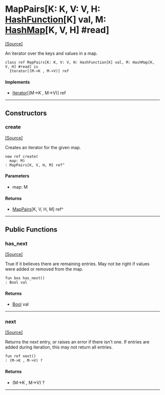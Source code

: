 # MapPairs\[K: K, V: V, H: [HashFunction](collections-HashFunction.md)\[K\] val, M: [HashMap](collections-HashMap.md)\[K, V, H\] #read\]
<span class="source-link">[[Source]](src/collections/map.md#L452)</span>

An iterator over the keys and values in a map.


```pony
class ref MapPairs[K: K, V: V, H: HashFunction[K] val, M: HashMap[K, V, H] #read] is
  Iterator[(M->K , M->V)] ref
```

#### Implements

* [Iterator](builtin-Iterator.md)\[(M->K , M->V)\] ref

---

## Constructors

### create
<span class="source-link">[[Source]](src/collections/map.md#L461)</span>


Creates an iterator for the given map.


```pony
new ref create(
  map: M)
: MapPairs[K, V, H, M] ref^
```
#### Parameters

*   map: M

#### Returns

* [MapPairs](collections-MapPairs.md)\[K, V, H, M\] ref^

---

## Public Functions

### has_next
<span class="source-link">[[Source]](src/collections/map.md#L467)</span>


True if it believes there are remaining entries. May not be right if values
were added or removed from the map.


```pony
fun box has_next()
: Bool val
```

#### Returns

* [Bool](builtin-Bool.md) val

---

### next
<span class="source-link">[[Source]](src/collections/map.md#L474)</span>


Returns the next entry, or raises an error if there isn't one. If entries
are added during iteration, this may not return all entries.


```pony
fun ref next()
: (M->K , M->V) ?
```

#### Returns

* (M->K , M->V) ?

---

